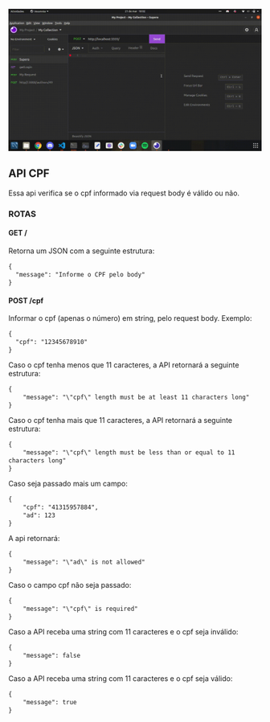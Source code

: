 ![Project Gif](./supera-backend.gif)

## API CPF

Essa api verifica se o cpf informado via request body é válido ou não.

### ROTAS

#### GET /

Retorna um JSON com a seguinte estrutura:

```
{
  "message": "Informe o CPF pelo body"
}
```

#### POST /cpf

Informar o cpf (apenas o número) em string, pelo request body. Exemplo:
```
{
  "cpf": "12345678910"
}
```

Caso o cpf tenha menos que 11 caracteres, a API retornará a seguinte estrutura:

```
{
	"message": "\"cpf\" length must be at least 11 characters long"
}
```

Caso o cpf tenha mais que 11 caracteres, a API retornará a seguinte estrutura:

```
{
	"message": "\"cpf\" length must be less than or equal to 11 characters long"
}
```

Caso seja passado mais um campo:

```
{
	"cpf": "41315957884",
	"ad": 123
}
```

A api retornará:

```
{
	"message": "\"ad\" is not allowed"
}
```

Caso o campo cpf não seja passado:

```
{
	"message": "\"cpf\" is required"
}
```

Caso a API receba uma string com 11 caracteres e o cpf seja inválido:

```
{
	"message": false
}
```

Caso a API receba uma string com 11 caracteres e o cpf seja válido:

```
{
	"message": true
}
```